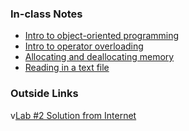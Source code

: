 ### In-class Notes
* [Intro to object-oriented programming](Person%202-14-19)
* [Intro to operator overloading](Person%202-19-19)
* [Allocating and deallocating memory](Blackjack)
* [Reading in a text file](Sudoku)

### Outside Links
v[Lab #2 Solution from Internet](https://fahad-cprogramming.blogspot.com/2017/02/payroll-management-system-project-c.html)

